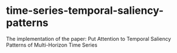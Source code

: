 # time-series-temporal-saliency-patterns
The implementation of the paper: Put Attention to Temporal Saliency Patterns of Multi-Horizon Time Series

